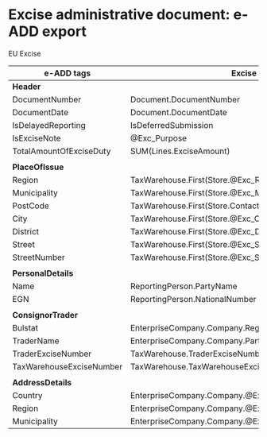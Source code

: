 # Excise administrative document: e-ADD export

EU Excise

|**e-ADD tags**|**Excise Product Code**|
| ------------------------------------------------------------ | ------------------- |
|**Header**|
| DocumentNumber|Document.DocumentNumber|
| DocumentDate| Document.DocumentDate |
| IsDelayedReporting |IsDeferredSubmission|
| IsExciseNote | @Exc_Purpose |
| TotalAmountOfExciseDuty |SUM(Lines.ExciseAmount)|
|                                                                                   |
|**PlaceOfIssue**|
| Region | TaxWarehouse.First(Store.@Exc_Region) |
| Municipality | TaxWarehouse.First(Store.@Exc_Municipality) |
| PostCode   |TaxWarehouse.First(Store.ContactMechanism(ContactMechanismType=P))  |
| City | TaxWarehouse.First(Store.@Exc_City)|
| District | TaxWarehouse.First(Store.@Exc_District) |
| Street | TaxWarehouse.First(Store.@Exc_Street)|
| StreetNumber | TaxWarehouse.First(Store.@Exc_StreetNumber) |
|                                                                                    |
|**PersonalDetails**|
| Name | ReportingPerson.PartyName|
| EGN | ReportingPerson.NationalNumber |
|                                                                                    |
| **ConsignorTrader**                 |
| Bulstat   | EnterpriseCompany.Company.RegistrationNumber |
| TraderName | EnterpriseCompany.Company.PartyName |
| TraderExciseNumber | TaxWarehouse.TraderExciseNumber|
| TaxWarehouseExciseNumber|TaxWarehouse.TaxWarehouseExciseNumber|
|                                                                                    |
| **AddressDetails**|
| Country |EnterpriseCompany.Company.@Exc_Country|
| Region|EnterpriseCompany.Company.@Exc_Region|
| Municipality|EnterpriseCompany.Company.@Exc_Municipality|

